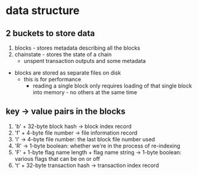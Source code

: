 # data structure

## 2 buckets to store data

1. blocks - stores metadata describing all the blocks
2. chainstate - stores the state of a chain
   - unspent transaction outputs and some metadata

- blocks are stored as separate files on disk
  - this is for performance
    - reading a single block only requires loading of that single block into
      memory - no others at the same time

## key -> value pairs in the blocks

1. 'b' + 32-byte block hash -> block index record
2. 'f' + 4-byte file number -> file information record
3. 'l' -> 4-byte file number: the last block file number used
4. 'R' -> 1-byte boolean: whether we're in the process of re-indexing
5. 'F' + 1-byte flag name length + flag name string -> 1-byte boolean:
   various flags that can be on or off
6. 't' + 32-byte transaction hash -> transaction index record

